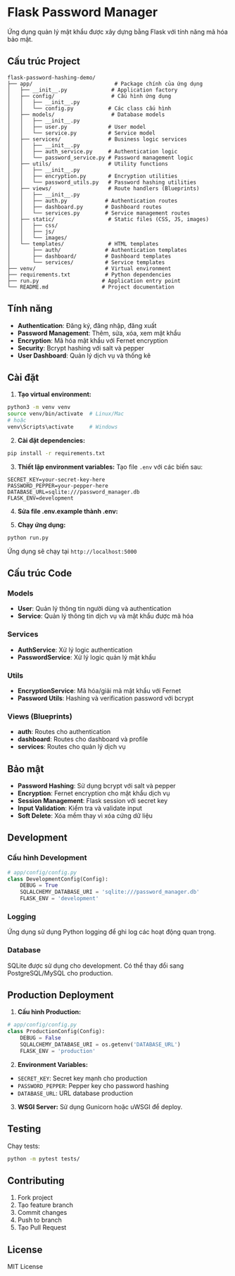 # Flask Password Manager

Ứng dụng quản lý mật khẩu được xây dựng bằng Flask với tính năng mã hóa bảo mật.

## Cấu trúc Project

```
flask-password-hashing-demo/
├── app/                          # Package chính của ứng dụng
│   ├── __init__.py              # Application factory
│   ├── config/                  # Cấu hình ứng dụng
│   │   ├── __init__.py
│   │   └── config.py           # Các class cấu hình
│   ├── models/                  # Database models
│   │   ├── __init__.py
│   │   ├── user.py             # User model
│   │   └── service.py          # Service model
│   ├── services/               # Business logic services
│   │   ├── __init__.py
│   │   ├── auth_service.py     # Authentication logic
│   │   └── password_service.py # Password management logic
│   ├── utils/                  # Utility functions
│   │   ├── __init__.py
│   │   ├── encryption.py       # Encryption utilities
│   │   └── password_utils.py   # Password hashing utilities
│   ├── views/                  # Route handlers (Blueprints)
│   │   ├── __init__.py
│   │   ├── auth.py            # Authentication routes
│   │   ├── dashboard.py       # Dashboard routes
│   │   └── services.py        # Service management routes
│   ├── static/                 # Static files (CSS, JS, images)
│   │   ├── css/
│   │   ├── js/
│   │   └── images/
│   └── templates/              # HTML templates
│       ├── auth/              # Authentication templates
│       ├── dashboard/         # Dashboard templates
│       └── services/          # Service templates
├── venv/                      # Virtual environment
├── requirements.txt           # Python dependencies
├── run.py                    # Application entry point
└── README.md                 # Project documentation
```

## Tính năng

- **Authentication**: Đăng ký, đăng nhập, đăng xuất
- **Password Management**: Thêm, sửa, xóa, xem mật khẩu
- **Encryption**: Mã hóa mật khẩu với Fernet encryption
- **Security**: Bcrypt hashing với salt và pepper
- **User Dashboard**: Quản lý dịch vụ và thống kê

## Cài đặt

1. **Tạo virtual environment:**
```bash
python3 -m venv venv
source venv/bin/activate  # Linux/Mac
# hoặc
venv\Scripts\activate     # Windows
```

2. **Cài đặt dependencies:**
```bash
pip install -r requirements.txt
```

3. **Thiết lập environment variables:**
Tạo file `.env` với các biến sau:
```env
SECRET_KEY=your-secret-key-here
PASSWORD_PEPPER=your-pepper-here
DATABASE_URL=sqlite:///password_manager.db
FLASK_ENV=development
```
4. **Sửa file .env.example thành .env:**

6. **Chạy ứng dụng:**
```bash
python run.py
```

Ứng dụng sẽ chạy tại `http://localhost:5000`

## Cấu trúc Code

### Models
- **User**: Quản lý thông tin người dùng và authentication
- **Service**: Quản lý thông tin dịch vụ và mật khẩu được mã hóa

### Services
- **AuthService**: Xử lý logic authentication
- **PasswordService**: Xử lý logic quản lý mật khẩu

### Utils
- **EncryptionService**: Mã hóa/giải mã mật khẩu với Fernet
- **Password Utils**: Hashing và verification password với bcrypt

### Views (Blueprints)
- **auth**: Routes cho authentication
- **dashboard**: Routes cho dashboard và profile
- **services**: Routes cho quản lý dịch vụ

## Bảo mật

- **Password Hashing**: Sử dụng bcrypt với salt và pepper
- **Encryption**: Fernet encryption cho mật khẩu dịch vụ
- **Session Management**: Flask session với secret key
- **Input Validation**: Kiểm tra và validate input
- **Soft Delete**: Xóa mềm thay vì xóa cứng dữ liệu

## Development

### Cấu hình Development
```python
# app/config/config.py
class DevelopmentConfig(Config):
    DEBUG = True
    SQLALCHEMY_DATABASE_URI = 'sqlite:///password_manager.db'
    FLASK_ENV = 'development'
```

### Logging
Ứng dụng sử dụng Python logging để ghi log các hoạt động quan trọng.

### Database
SQLite được sử dụng cho development. Có thể thay đổi sang PostgreSQL/MySQL cho production.

## Production Deployment

1. **Cấu hình Production:**
```python
# app/config/config.py
class ProductionConfig(Config):
    DEBUG = False
    SQLALCHEMY_DATABASE_URI = os.getenv('DATABASE_URL')
    FLASK_ENV = 'production'
```

2. **Environment Variables:**
- `SECRET_KEY`: Secret key mạnh cho production
- `PASSWORD_PEPPER`: Pepper key cho password hashing
- `DATABASE_URL`: URL database production

3. **WSGI Server:**
Sử dụng Gunicorn hoặc uWSGI để deploy.

## Testing

Chạy tests:
```bash
python -m pytest tests/
```

## Contributing

1. Fork project
2. Tạo feature branch
3. Commit changes
4. Push to branch
5. Tạo Pull Request

## License

MIT License 
